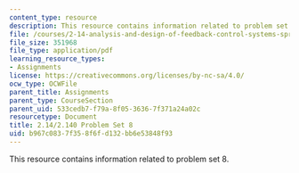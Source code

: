 ```yaml
---
content_type: resource
description: This resource contains information related to problem set 8.
file: /courses/2-14-analysis-and-design-of-feedback-control-systems-spring-2014/b967c0837f358f6fd132bb6e53848f93_MIT2_14S14_Problem_Set_8.pdf
file_size: 351968
file_type: application/pdf
learning_resource_types:
- Assignments
license: https://creativecommons.org/licenses/by-nc-sa/4.0/
ocw_type: OCWFile
parent_title: Assignments
parent_type: CourseSection
parent_uid: 533cedb7-f79a-8f05-3636-7f371a24a02c
resourcetype: Document
title: 2.14/2.140 Problem Set 8
uid: b967c083-7f35-8f6f-d132-bb6e53848f93
---
```

This resource contains information related to problem set 8.